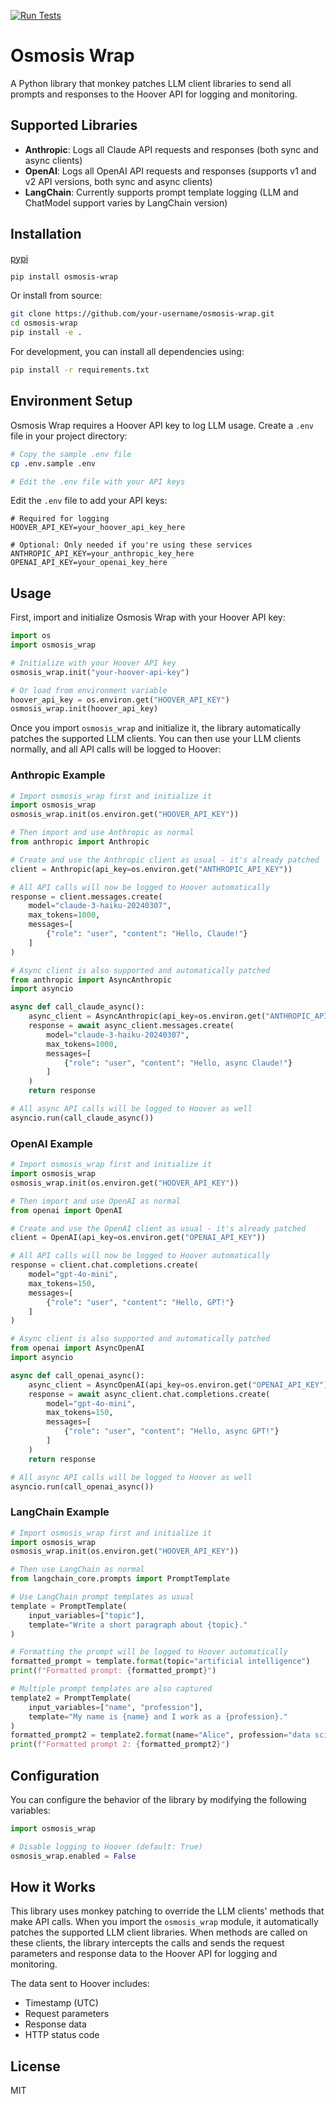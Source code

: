 [![Run Tests](https://github.com/Gulp-AI/osmosis-wrap/actions/workflows/test.yml/badge.svg)](https://github.com/Gulp-AI/osmosis-wrap/actions/workflows/test.yml)

# Osmosis Wrap

A Python library that monkey patches LLM client libraries to send all prompts and responses to the Hoover API for logging and monitoring.

## Supported Libraries

- **Anthropic**: Logs all Claude API requests and responses (both sync and async clients)
- **OpenAI**: Logs all OpenAI API requests and responses (supports v1 and v2 API versions, both sync and async clients)
- **LangChain**: Currently supports prompt template logging (LLM and ChatModel support varies by LangChain version)

## Installation

[pypi](https://pypi.org/project/osmosis-wrap/)

```bash
pip install osmosis-wrap
```

Or install from source:

```bash
git clone https://github.com/your-username/osmosis-wrap.git
cd osmosis-wrap
pip install -e .
```

For development, you can install all dependencies using:

```bash
pip install -r requirements.txt
```

## Environment Setup

Osmosis Wrap requires a Hoover API key to log LLM usage. Create a `.env` file in your project directory:

```bash
# Copy the sample .env file
cp .env.sample .env

# Edit the .env file with your API keys
```

Edit the `.env` file to add your API keys:

```
# Required for logging
HOOVER_API_KEY=your_hoover_api_key_here

# Optional: Only needed if you're using these services
ANTHROPIC_API_KEY=your_anthropic_key_here
OPENAI_API_KEY=your_openai_key_here
```

## Usage

First, import and initialize Osmosis Wrap with your Hoover API key:

```python
import os
import osmosis_wrap

# Initialize with your Hoover API key
osmosis_wrap.init("your-hoover-api-key")

# Or load from environment variable
hoover_api_key = os.environ.get("HOOVER_API_KEY")
osmosis_wrap.init(hoover_api_key)
```

Once you import `osmosis_wrap` and initialize it, the library automatically patches the supported LLM clients. You can then use your LLM clients normally, and all API calls will be logged to Hoover:

### Anthropic Example

```python
# Import osmosis_wrap first and initialize it
import osmosis_wrap
osmosis_wrap.init(os.environ.get("HOOVER_API_KEY"))

# Then import and use Anthropic as normal
from anthropic import Anthropic

# Create and use the Anthropic client as usual - it's already patched
client = Anthropic(api_key=os.environ.get("ANTHROPIC_API_KEY"))

# All API calls will now be logged to Hoover automatically
response = client.messages.create(
    model="claude-3-haiku-20240307",
    max_tokens=1000,
    messages=[
        {"role": "user", "content": "Hello, Claude!"}
    ]
)

# Async client is also supported and automatically patched
from anthropic import AsyncAnthropic
import asyncio

async def call_claude_async():
    async_client = AsyncAnthropic(api_key=os.environ.get("ANTHROPIC_API_KEY"))
    response = await async_client.messages.create(
        model="claude-3-haiku-20240307",
        max_tokens=1000,
        messages=[
            {"role": "user", "content": "Hello, async Claude!"}
        ]
    )
    return response

# All async API calls will be logged to Hoover as well
asyncio.run(call_claude_async())
```

### OpenAI Example

```python
# Import osmosis_wrap first and initialize it
import osmosis_wrap
osmosis_wrap.init(os.environ.get("HOOVER_API_KEY"))

# Then import and use OpenAI as normal
from openai import OpenAI

# Create and use the OpenAI client as usual - it's already patched
client = OpenAI(api_key=os.environ.get("OPENAI_API_KEY"))

# All API calls will now be logged to Hoover automatically
response = client.chat.completions.create(
    model="gpt-4o-mini",
    max_tokens=150,
    messages=[
        {"role": "user", "content": "Hello, GPT!"}
    ]
)

# Async client is also supported and automatically patched
from openai import AsyncOpenAI
import asyncio

async def call_openai_async():
    async_client = AsyncOpenAI(api_key=os.environ.get("OPENAI_API_KEY"))
    response = await async_client.chat.completions.create(
        model="gpt-4o-mini",
        max_tokens=150,
        messages=[
            {"role": "user", "content": "Hello, async GPT!"}
        ]
    )
    return response

# All async API calls will be logged to Hoover as well
asyncio.run(call_openai_async())
```

### LangChain Example

```python
# Import osmosis_wrap first and initialize it
import osmosis_wrap
osmosis_wrap.init(os.environ.get("HOOVER_API_KEY"))

# Then use LangChain as normal
from langchain_core.prompts import PromptTemplate

# Use LangChain prompt templates as usual
template = PromptTemplate(
    input_variables=["topic"],
    template="Write a short paragraph about {topic}."
)

# Formatting the prompt will be logged to Hoover automatically
formatted_prompt = template.format(topic="artificial intelligence")
print(f"Formatted prompt: {formatted_prompt}")

# Multiple prompt templates are also captured
template2 = PromptTemplate(
    input_variables=["name", "profession"],
    template="My name is {name} and I work as a {profession}."
)
formatted_prompt2 = template2.format(name="Alice", profession="data scientist")
print(f"Formatted prompt 2: {formatted_prompt2}")
```

## Configuration

You can configure the behavior of the library by modifying the following variables:

```python
import osmosis_wrap

# Disable logging to Hoover (default: True)
osmosis_wrap.enabled = False
```

## How it Works

This library uses monkey patching to override the LLM clients' methods that make API calls. When you import the `osmosis_wrap` module, it automatically patches the supported LLM client libraries. When methods are called on these clients, the library intercepts the calls and sends the request parameters and response data to the Hoover API for logging and monitoring.

The data sent to Hoover includes:
- Timestamp (UTC)
- Request parameters
- Response data
- HTTP status code

## License

MIT 
